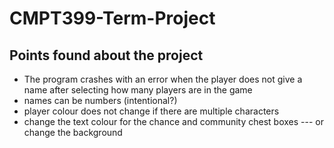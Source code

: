 # CMPT399-Term-Project

## Points found about the project
- The program crashes with an error when the player does not give a name after selecting how many players are in the game
- names can be numbers (intentional?)
- player colour does not change if there are multiple characters
- change the text colour for the chance and community chest boxes
  --- or change the background
